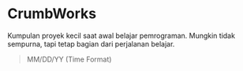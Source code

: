 # CrumbWorks
Kumpulan proyek kecil saat awal belajar pemrograman. Mungkin tidak sempurna, tapi tetap bagian dari perjalanan belajar.

> MM/DD/YY (Time Format)

 

